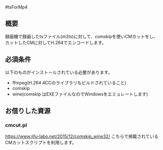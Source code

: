 #tsForMp4

## 概要
録画機で録画したtsファイル(m2ts)に対して、comskipを使いCMカットをし、
カットしたCMに対してH.264でエンコードします。

## 必須条件
以下のものがインストールされている必要があります。
* ffmpeg(H.264 ACCのライブラリもビルドされていること)
* comskip
* wine(comskip はEXEファイルなのでWindowsをエミュレートします)

## お借りした資源
### cmcut.pl
https://www.jifu-labo.net/2015/12/comskip_wine32/
こちらで掲載されているCMカットスクリプトを利用します。


